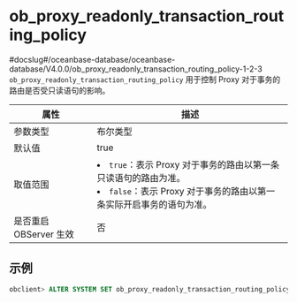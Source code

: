 ob_proxy_readonly_transaction_routing_policy 
=================================================================
#docslug#/oceanbase-database/oceanbase-database/V4.0.0/ob_proxy_readonly_transaction_routing_policy-1-2-3
`ob_proxy_readonly_transaction_routing_policy` 用于控制 Proxy 对于事务的路由是否受只读语句的影响。


|        属性        |                                                                                     描述                                                                                     |
|------------------|----------------------------------------------------------------------------------------------------------------------------------------------------------------------------|
| 参数类型             | 布尔类型                                                                                                                                                                       |
| 默认值              | true                                                                                                                                                                       |
| 取值范围             | <li> `true`：表示 Proxy 对于事务的路由以第一条只读语句的路由为准。   <li> `false`：表示 Proxy 对于事务的路由以第一条实际开启事务的语句为准。    |
| 是否重启 OBServer 生效 | 否                                                                                                                                                                          |



示例 
-----------------------

```sql
obclient> ALTER SYSTEM SET ob_proxy_readonly_transaction_routing_policy = true;
```


